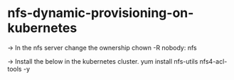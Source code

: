 # nfs-dynamic-provisioning-on-kubernetes

-> In the nfs server change the ownership
chown -R nobody: nfs

-> Install the below in the kubernetes cluster.
yum install nfs-utils nfs4-acl-tools -y
